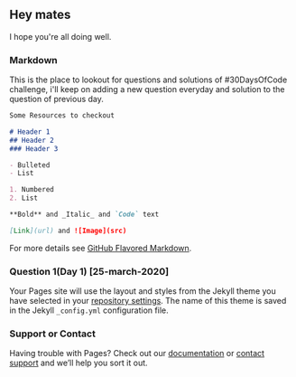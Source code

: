 ## Hey mates

I hope you're all doing well.
### Markdown

This is the place to lookout for questions and solutions of #30DaysOfCode challenge, i'll keep on adding a new question everyday and solution to the question of previous day.

```markdown
Some Resources to checkout

# Header 1
## Header 2
### Header 3

- Bulleted
- List

1. Numbered
2. List

**Bold** and _Italic_ and `Code` text

[Link](url) and ![Image](src)
```

For more details see [GitHub Flavored Markdown](https://guides.github.com/features/mastering-markdown/).

### Question 1(Day 1) [25-march-2020]

Your Pages site will use the layout and styles from the Jekyll theme you have selected in your [repository settings](https://github.com/Utkarsh1999/30daysofcode-in-quarantine/settings). The name of this theme is saved in the Jekyll `_config.yml` configuration file.

### Support or Contact

Having trouble with Pages? Check out our [documentation](https://help.github.com/categories/github-pages-basics/) or [contact support](https://github.com/contact) and we’ll help you sort it out.
